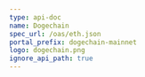 ```yaml
---
type: api-doc
name: Dogechain
spec_url: /oas/eth.json
portal_prefix: dogechain-mainnet
logo: dogechain.png
ignore_api_path: true
---
```


